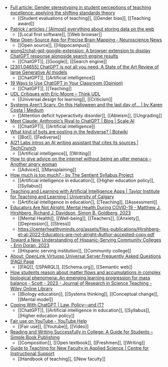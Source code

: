 - [Full article: Gender stereotyping in student perceptions of teaching excellence: applying the shifting standards theory](https://www.tandfonline.com/doi/full/10.1080/07294360.2021.2014411)
	- [[Student evaluations of teaching]], [[Gender bias]], [[Teaching award]]
- [Patrick / articles / (Almost) everything about storing data on the web](https://patrickbrosset.com/articles/2023-01-17-web-storage/)
	- [[Local first software]], [[Web browser]]
- [New Open-Source App for Precise Brain Mapping - Neuroscience News](https://neurosciencenews.com/hippocampus-mapping-app-22249/)
	- [[Open source]], [[Hippocampus]]
- [wong2/chat-gpt-google-extension: A browser extension to display ChatGPT response alongside search engine results](https://github.com/wong2/chat-gpt-google-extension)
	- [[ChatGPT]], [[Google]], [[Search engine]]
- [[2301.04655] ChatGPT is not all you need. A State of the Art Review of large Generative AI models](https://arxiv.org/abs/2301.04655)
	- [[ChatGPT]], [[Artificial intelligence]]
- [19 Ways to Use ChatGPT in Your Classroom (Opinion)](https://www.edweek.org/teaching-learning/opinion-19-ways-to-use-chatgpt-in-your-classroom/2023/01)
	- [[ChatGPT]], [[Teaching]]
- [UDL Critiques with Eric Moore – Think UDL](https://thinkudl.org/episodes/udl-critiques-with-eric-moore)
	- [[Universal design for learning]], [[Criticism]]
- [Systems Aren’t Scary. On this Halloween and the last day of… | by Karen Costa | Medium](https://karenraycosta.medium.com/systems-arent-scary-e55d8ac63bc7)
	- [[Attention deficit hyperactivity disorder]], [[Ableism]], [[Ungrading]]
- [Meet Claude: Anthropic’s Rival to ChatGPT | Blog | Scale AI](https://scale.com/blog/chatgpt-vs-claude#Adversarial%20prompts)
	- [[ChatGPT]], [[Artificial intelligence]]
- [What kind of bots are posting in the fediverse? | Botwiki](https://botwiki.org/blog/what-kind-of-bots-are-posting-in-the-fediverse/)
	- [[Bot]], [[Fediverse]]
- [AI21 Labs intros an AI writing assistant that cites its sources | TechCrunch](https://techcrunch.com/2023/01/17/ai21-labs-intros-an-ai-writing-assistant-that-cites-its-sources/?guccounter=1)
	- [[Artificial intelligence]], [[Writing]]
- [How to give advice on the internet without being an utter menace – Another angry woman](https://anotherangrywoman.com/2023/01/18/how-to-give-advice-on-the-internet-without-being-an-utter-menace/)
	- [[Advice]], [[Mansplaining]]
- [How much is too much? - by The Sentient Syllabus Project](https://sentientsyllabus.substack.com/p/how-much-is-too-much)
	- [[Artificial intelligence in education]], [[Higher education policy]], [[Syllabus]]
- [Teaching and Learning with Artificial Intelligence Apps | Taylor Institute for Teaching and Learning | University of Calgary](https://taylorinstitute.ucalgary.ca/teaching-with-AI-apps)
	- [[Artificial intelligence in education]], [[Teaching]], [[Assessment]]
- [Educators Are Not Alright: Mental Health During COVID-19 - Matthew J. Hirshberg, Richard J. Davidson, Simon B. Goldberg, 2023](https://journals.sagepub.com/doi/full/10.3102/0013189X221142595)
	- [[Mental Health]], [[Well-being]], [[Teachers]], [[Anxiety]], [[Depression]], [[Stress]]
	- https://centerhealthyminds.org/assets/files-publications/Hirshberg-et-al-2022-Educators-are-not-alright-Author-accepted-copy.pdf
- [Toward a New Understanding of Hispanic-Serving Community Colleges - Erin Doran, 2023](https://journals.sagepub.com/doi/abs/10.1177/00915521221145296)
	- [[Hispanic serving institution]], [[Community college]]
- [About: OpenLink Virtuoso Universal Server Frequently Asked Questions (FAQ) Page](https://www.openlinksw.com/describe/?url=https%3A%2F%2Fvirtuoso.openlinksw.com%2Ffaq%2F&invfp=IFP_OFF&sas=SAME_AS_OFF&graph=http%3A%2F%2Fwww.openlinksw.com%2FDAV%2Fvirtuoso2.openlinksw.com%2Fdata%2Fturtle%2Fgeneral%2Fvirtuoso-faq.ttl&distinct=1)
	- [[FAQ]], [[SPARQL]], [[Schema.org]], [[Semantic web]]
- [How students reason about matter flows and accumulations in complex biological phenomena: An emerging learning progression for mass balance - Scott - 2023 - Journal of Research in Science Teaching - Wiley Online Library](https://onlinelibrary.wiley.com/doi/10.1002/tea.21791)
	- [[Biology education]], [[Systems thinking]], [[Conceptual change]], [[Mental model]]
- [Coping With ChatGPT | Law, Policy—and IT?](https://www.insidehighered.com/blogs/law-policy%E2%80%94and-it/coping-chatgpt?utm_campaign=ihesocial&utm_content=opinion_|_coping_with_cha&utm_medium=social&utm_source=twitter)
	- [[ChatGPT]], [[Artificial intelligence in education]], [[Syllabus]], [[Higher education policy]]
- [Fair use on YouTube - YouTube Help](https://support.google.com/youtube/answer/9783148)
	- [[Fair use]], [[Youtube]], [[Video]]
- [Reading and Writing Successfully in College: A Guide for Students – Simple Book Publishing](https://rotel.pressbooks.pub/readwritesuccess/)
	- [[Composition]], [[Open textbook]], [[Freshmen]], [[Writing]]
- [Guide to Teaching for New Faculty in Applied Science | Centre for Instructional Support](https://cis.apsc.ubc.ca/guide-to-teaching-for-new-faculty-in-applied-science/)
	- [[Handbook of teaching]], [[New faculty]]